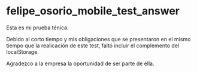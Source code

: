 # felipe_osorio_mobile_test_answer

Esta es mi prueba ténica.

Debido al corto tiempo y mis obligaciones que se presentaron en el mismo tiempo
que la realicación de este test, faltó incluir el complemento del localStorage.

Agradezco a la empresa la oportunidad de ser parte de ella.
